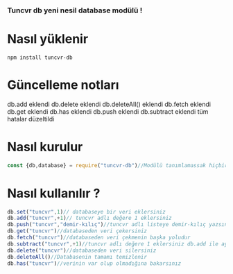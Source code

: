 ### Tuncvr db yeni nesil database modülü !

# Nasıl yüklenir
```npm
npm install tuncvr-db
```
# Güncelleme notları
db.add eklendi db.delete eklendi db.deleteAll() eklendi db.fetch eklendi db.get eklendi db.has eklendi db.push eklendi db.subtract eklendi tüm hatalar düzeltildi 

# Nasıl kurulur
```js
const {db,database} = require("tuncvr-db")//Modülü tanımlamassak hiçbirşey çalışmaz
```
# Nasıl kullanılır ?
```js
db.set("tuncvr",1)// databaseye bir veri eklersiniz
db.add("tuncvr",+1)// tuncvr adlı değere 1 eklersiniz
db.push("tuncvr","demir-kılıç")//tuncvr adlı listeye demir-kılıç yazsını ekler
db.get("tuncvr")//databaseden veri çekersiniz
db.fetch("tuncvr")//databaseden veri çekmenin başka yoludur
db.subtract("tuncvr",+1)//tuncvr adlı değere 1 eklersiniz db.add ile aynı görevi görür
db.delete("tuncvr")//databaseden veri silersiniz
db.deleteAll()//Databasenin tamamı temizlenir
db.has("tuncvr")//verinin var olup olmadığına bakarsınız
```